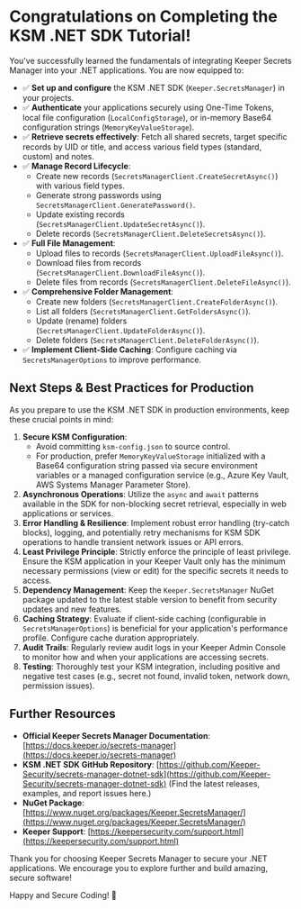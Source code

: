 # Congratulations on Completing the KSM .NET SDK Tutorial!

You've successfully learned the fundamentals of integrating Keeper Secrets Manager into your .NET applications. You are now equipped to:

-   ✅ **Set up and configure** the KSM .NET SDK (`Keeper.SecretsManager`) in your projects.
-   ✅ **Authenticate** your applications securely using One-Time Tokens, local file configuration (`LocalConfigStorage`), or in-memory Base64 configuration strings (`MemoryKeyValueStorage`).
-   ✅ **Retrieve secrets effectively**: Fetch all shared secrets, target specific records by UID or title, and access various field types (standard, custom) and notes.
-   ✅ **Manage Record Lifecycle**:
    -   Create new records (`SecretsManagerClient.CreateSecretAsync()`) with various field types.
    -   Generate strong passwords using `SecretsManagerClient.GeneratePassword()`.
    -   Update existing records (`SecretsManagerClient.UpdateSecretAsync()`).
    -   Delete records (`SecretsManagerClient.DeleteSecretsAsync()`).
-   ✅ **Full File Management**:
    -   Upload files to records (`SecretsManagerClient.UploadFileAsync()`).
    -   Download files from records (`SecretsManagerClient.DownloadFileAsync()`).
    -   Delete files from records (`SecretsManagerClient.DeleteFileAsync()`).
-   ✅ **Comprehensive Folder Management**:
    -   Create new folders (`SecretsManagerClient.CreateFolderAsync()`).
    -   List all folders (`SecretsManagerClient.GetFoldersAsync()`).
    -   Update (rename) folders (`SecretsManagerClient.UpdateFolderAsync()`).
    -   Delete folders (`SecretsManagerClient.DeleteFolderAsync()`).
-   ✅ **Implement Client-Side Caching**: Configure caching via `SecretsManagerOptions` to improve performance.

## Next Steps & Best Practices for Production

As you prepare to use the KSM .NET SDK in production environments, keep these crucial points in mind:

1.  **Secure KSM Configuration**: 
    -   Avoid committing `ksm-config.json` to source control.
    -   For production, prefer `MemoryKeyValueStorage` initialized with a Base64 configuration string passed via secure environment variables or a managed configuration service (e.g., Azure Key Vault, AWS Systems Manager Parameter Store).
2.  **Asynchronous Operations**: Utilize the `async` and `await` patterns available in the SDK for non-blocking secret retrieval, especially in web applications or services.
3.  **Error Handling & Resilience**: Implement robust error handling (try-catch blocks), logging, and potentially retry mechanisms for KSM SDK operations to handle transient network issues or API errors.
4.  **Least Privilege Principle**: Strictly enforce the principle of least privilege. Ensure the KSM application in your Keeper Vault only has the minimum necessary permissions (view or edit) for the specific secrets it needs to access.
5.  **Dependency Management**: Keep the `Keeper.SecretsManager` NuGet package updated to the latest stable version to benefit from security updates and new features.
6.  **Caching Strategy**: Evaluate if client-side caching (configurable in `SecretsManagerOptions`) is beneficial for your application's performance profile. Configure cache duration appropriately.
7.  **Audit Trails**: Regularly review audit logs in your Keeper Admin Console to monitor how and when your applications are accessing secrets.
8.  **Testing**: Thoroughly test your KSM integration, including positive and negative test cases (e.g., secret not found, invalid token, network down, permission issues).

## Further Resources

-   **Official Keeper Secrets Manager Documentation**: [https://docs.keeper.io/secrets-manager](https://docs.keeper.io/secrets-manager)
-   **KSM .NET SDK GitHub Repository**: [https://github.com/Keeper-Security/secrets-manager-dotnet-sdk](https://github.com/Keeper-Security/secrets-manager-dotnet-sdk) (Find the latest releases, examples, and report issues here.)
-   **NuGet Package**: [https://www.nuget.org/packages/Keeper.SecretsManager/](https://www.nuget.org/packages/Keeper.SecretsManager/)
-   **Keeper Support**: [https://keepersecurity.com/support.html](https://keepersecurity.com/support.html)

Thank you for choosing Keeper Secrets Manager to secure your .NET applications. We encourage you to explore further and build amazing, secure software!

Happy and Secure Coding! 🔐 